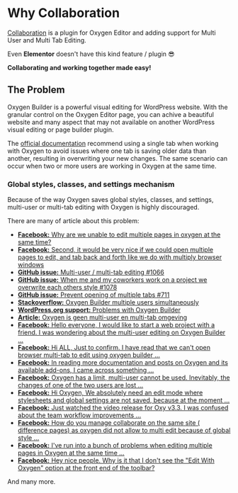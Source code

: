 # Why Collaboration

[Collaboration](https://dplugins.com/collaboration) is a plugin for Oxygen Editor and adding support for Multi User and Multi Tab Editing.

Even **Elementor** doesn't have this kind feature / plugin 😎

**Collaborating and working together made easy!**


## The Problem

Oxygen Builder is a powerful visual editing for WordPress website. With the granular control on the Oxygen Editor page, you can achive a beautiful website and many aspect that may not available on another WordPress visual editing or page builder plugin. 

The [official documentation](https://oxygenbuilder.com/documentation/other/multi-user-editing-edit-locking/) recommend using a single tab when working with Oxygen to avoid issues where one tab is saving older data than another, resulting in overwriting your new changes. The same scenario can occur when two or more users are working in Oxygen at the same time.


### Global styles, classes, and settings mechanism

Because of the way Oxygen saves global styles, classes, and settings, multi-user or multi-tab editing with Oxygen is highly discouraged.

There are many of article about this problem:
- [**Facebook:** Why are we unable to edit multiple pages in oxygen at the same time?](https://www.facebook.com/groups/1626639680763454/posts/3853724478054952/)
- [**Facebook:** Second, it would be very nice if we could open multiple pages to edit, and tab back and forth like we do with multiply browser windows](https://www.facebook.com/groups/1626639680763454/posts/1977606142333471/)
- [**GitHub issue:** Multi-user / multi-tab editing #1066](https://github.com/soflyy/oxygen-bugs-and-features/issues/1066)
- [**GitHub issue:** When me and my coworkers work on a project we overwrite each others style #1078](https://github.com/soflyy/oxygen-bugs-and-features/issues/1078)
- [**GitHub issue:** Prevent opening of multiple tabs #711](https://github.com/soflyy/oxygen-bugs-and-features/issues/711)
- [**Stackoverflow:** Oxygen Builder multiple users simultaneously](https://stackoverflow.com/questions/65853850/oxygen-builder-multiple-users-simultaneously)
- [**WordPress.org support:** Problems with Oxygen Builder](https://wordpress.org/support/topic/problems-with-oxygen-builder/)
- [**Article:** Oxygen is geen multi-user en multi-tab omgeving](https://webdegelijk.nl/2021/03/19/client-mode-in-oxygen/#toc-item-7)
- [**Facebook:** Hello everyone, I would like to start a web project with a friend. I was wondering about the multi-user editing on Oxygen Builder ...](https://www.facebook.com/groups/1626639680763454/posts/4030103447083720/)
- [**Facebook:** Hi ALL, Just to confirm. I have read that we can't open browser multi-tab to edit using oxygen builder ...](https://www.facebook.com/groups/1626639680763454/posts/3868527863241280/)
- [**Facebook:** In reading more documentation and posts on Oxygen and its available add-ons, I came across something ...](https://www.facebook.com/groups/1626639680763454/posts/3429102000517204/)
- [**Facebook:** Oxygen has a limit, multi-user cannot be used. Inevitably, the changes of one of the two users are lost ...](https://www.facebook.com/groups/1626639680763454/posts/3770444933049574/)
- [**Facebook:** Hi Oxygen, We absolutely need an edit mode where stylesheets and global settings are not saved, because at the moment ...](https://www.facebook.com/groups/1626639680763454/posts/2905401819553894/)
- [**Facebook:** Just watched the video release for Oxy v3.3. I was confused about the team workflow improvements ...](https://www.facebook.com/groups/1626639680763454/posts/2931040670323342/)
- [**Facebook:** How do you manage collaborate on the same site ( difference pages) as oxygen did not allow to multi edit because of global style ...](https://www.facebook.com/groups/1626639680763454/posts/3553004751460261/)
- [**Facebook:** I've run into a bunch of problems when editing multiple pages in Oxygen at the same time ...](https://www.facebook.com/groups/1626639680763454/posts/2858091744284902/)
- [**Facebook:** Hey nice people. Why is it that I don't see the "Edit With Oxygen" option at the front end of the toolbar?](https://www.facebook.com/groups/1626639680763454/posts/3926861997407866/)


And many more.
